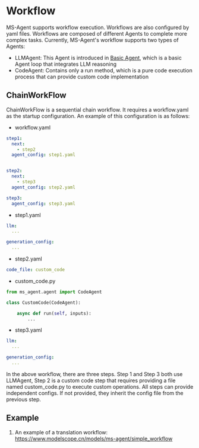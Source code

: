 # Workflow

MS-Agent supports workflow execution. Workflows are also configured by yaml files. Workflows are composed of different Agents to complete more complex tasks. Currently, MS-Agent's workflow supports two types of Agents:

- LLMAgent: This Agent is introduced in [Basic Agent](./Basic%20Agent.md), which is a basic Agent loop that integrates LLM reasoning
- CodeAgent: Contains only a run method, which is a pure code execution process that can provide custom code implementation

## ChainWorkFlow

ChainWorkFlow is a sequential chain workflow. It requires a workflow.yaml as the startup configuration. An example of this configuration is as follows:

- workflow.yaml

```yaml
step1:
  next:
    - step2
  agent_config: step1.yaml


step2:
  next:
    - step3
  agent_config: step2.yaml

step3:
  agent_config: step3.yaml
```

- step1.yaml
```yaml
llm:
  ...

generation_config:
  ...
```

- step2.yaml
```yaml
code_file: custom_code
```

- custom_code.py

```python
from ms_agent.agent import CodeAgent

class CustomCode(CodeAgent):

    async def run(self, inputs):
        ...
```

- step3.yaml
```yaml
llm:
  ...

generation_config:
  ...
```

In the above workflow, there are three steps. Step 1 and Step 3 both use LLMAgent, Step 2 is a custom code step that requires providing a file named custom_code.py to execute custom operations.
All steps can provide independent configs. If not provided, they inherit the config file from the previous step.

## Example

1. An example of a translation workflow: https://www.modelscope.cn/models/ms-agent/simple_workflow

